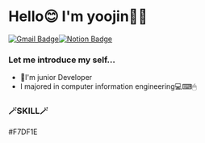 # Hello😊 I'm yoojin🍋🍋 

[![Gmail Badge](https://img.shields.io/badge/Gmail-D14836?style=flat&logo=Gmail&logoColor=white)](mailto:sonamu5264@gmail.com)[![Notion Badge](https://img.shields.io/badge/Notion-000000?style=flat&logo=Notion&logoColor=white)](www.notion.so/ujinsworkspace)



###  Let me introduce my self...

- 🌱I'm junior Developer
- I majored in computer information engineering💻⌨🖱





### 🪄SKILL🪄
#F7DF1E

